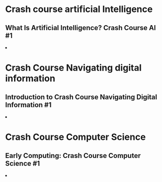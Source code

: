 # Crash course artificial Intelligence

## What Is Artificial Intelligence? Crash Course AI #1

<li></li>

# Crash Course Navigating digital information

## Introduction to Crash Course Navigating Digital Information #1

<li></li>

# Crash Course Computer Science

## Early Computing: Crash Course Computer Science #1

<li></li>